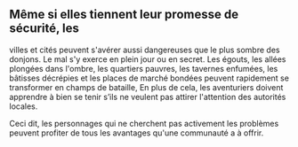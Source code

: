 ## Même si elles tiennent leur promesse de sécurité, les

villes et cités peuvent s'avérer aussi dangereuses que le
plus sombre des donjons. Le mal s'y exerce en plein jour
ou en secret. Les égouts, les allées plongées dans l'ombre,
les quartiers pauvres, les tavernes enfumées, les bâtisses
décrépies et les places de marché bondées peuvent
rapidement se transformer en champs de bataille, En plus de
cela, les aventuriers doivent apprendre à bien se tenir s’ils ne
veulent pas attirer l'attention des autorités locales.

Ceci dit, les personnages qui ne cherchent pas activement
les problèmes peuvent profiter de tous les avantages qu'une
communauté a à offrir.

